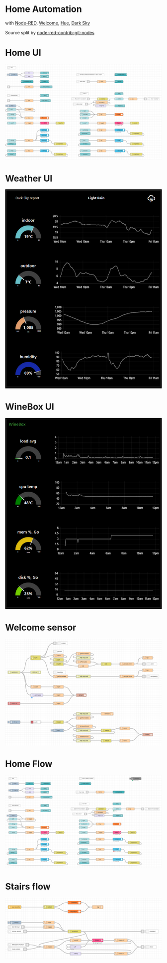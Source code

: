 # Home Automation

with
[Node-RED](https://nodered.org/), 
[Welcome](https://www.netatmo.com/en-eu/security/cam-indoor), 
[Hue](https://www2.meethue.com),
[Dark Sky](https://darksky.net/dev)

Source split by [node-red-contrib-git-nodes](https://flows.nodered.org/node/node-red-contrib-git-nodes)

# Home UI
![Home UI](rsc/img/home_ui.PNG?raw=true "Home UI")

# Weather UI
![Weather UI](rsc/img/weather_ui.PNG?raw=true "Weather UI")

# WineBox UI
![WineBox UI](rsc/img/winebox_ui.PNG?raw=true "WineBox UI")

# Welcome sensor
![Welcome sensor](rsc/img/welcome_sensor.PNG?raw=true "Welcome sensor")

# Home Flow

![Home Flow](rsc/img/home_flow.PNG?raw=true "Home Flow")
# Stairs flow
![Stairs Flow](rsc/img/stairs_flow.PNG?raw=true "Stairs Flow")
